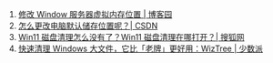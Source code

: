 1. [修改 Window 服务器虚拟内存位置 | 博客园](https://www.cnblogs.com/Jingkunliu/p/11737986.html)
2. [怎么更改电脑默认储存位置呢？| CSDN](https://blog.csdn.net/shmilyyouknow/article/details/134272839)
3. [Win11 磁盘清理怎么没有了？Win11 磁盘清理在哪打开？| 搜狐网](https://www.sohu.com/a/554645083_120467333)
4. [快速清理 Windows 大文件，它比「老牌」更好用：WizTree | 少数派](https://sspai.com/post/64363)